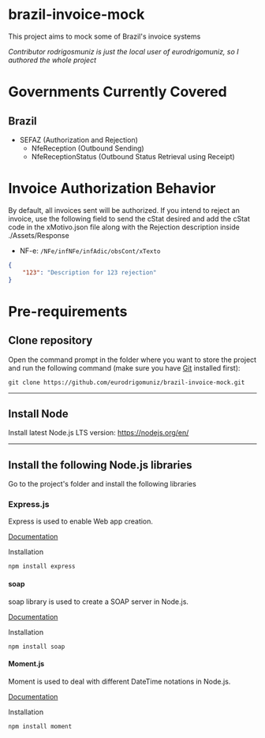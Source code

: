 # brazil-invoice-mock

This project aims to mock some of Brazil's invoice systems

*Contributor rodrigosmuniz is just the local user of eurodrigomuniz, so I authored the whole project*

# Governments Currently Covered
## Brazil

- SEFAZ (Authorization and Rejection)
    - NfeReception (Outbound Sending)
    - NfeReceptionStatus (Outbound Status Retrieval using Receipt)

# Invoice Authorization Behavior

By default, all invoices sent will be authorized. If you intend to reject an invoice, use the following field to send the cStat desired and add the cStat code in the xMotivo.json file along with the Rejection description inside ./Assets/Response

- NF-e: `/NFe/infNFe/infAdic/obsCont/xTexto`

```json
{
    "123": "Description for 123 rejection"
}
```

# Pre-requirements
## Clone repository
Open the command prompt in the folder where you want to store the project and run the following command (make sure you have [Git](https://git-scm.com/) installed first):
```
git clone https://github.com/eurodrigomuniz/brazil-invoice-mock.git
```
---
## Install Node
Install latest Node.js LTS version: https://nodejs.org/en/

---
## Install the following Node.js libraries
Go to the project's folder and install the following libraries
### Express.js
Express is used to enable Web app creation.

[Documentation](https://expressjs.com/pt-br/)

Installation
```
npm install express
```
#### soap
soap library is used to create a SOAP server in Node.js.

[Documentation](https://www.npmjs.com/package/soap)

Installation
```
npm install soap
```
#### Moment.js
Moment is used to deal with different DateTime notations in Node.js.

[Documentation](https://momentjs.com/docs/)

Installation
```
npm install moment
```
